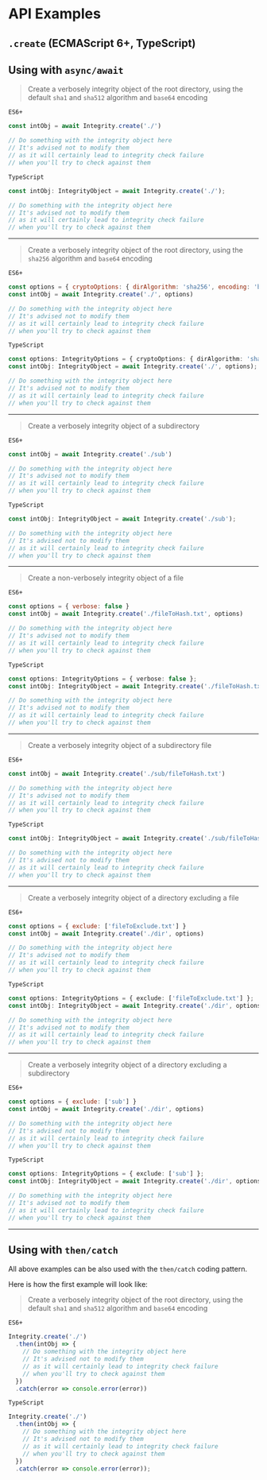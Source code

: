 # API Examples

## `.create` (ECMAScript 6+, TypeScript)

## Using with `async/await`

> Create a verbosely integrity object of the root directory, using the default `sha1` and `sha512` algorithm and `base64` encoding

`ES6+`

```js
const intObj = await Integrity.create('./')

// Do something with the integrity object here
// It's advised not to modify them
// as it will certainly lead to integrity check failure
// when you'll try to check against them
```

`TypeScript`

```ts
const intObj: IntegrityObject = await Integrity.create('./');

// Do something with the integrity object here
// It's advised not to modify them
// as it will certainly lead to integrity check failure
// when you'll try to check against them
```

---

> Create a verbosely integrity object of the root directory, using the `sha256` algorithm and `base64` encoding

`ES6+`

```js
const options = { cryptoOptions: { dirAlgorithm: 'sha256', encoding: 'base64', fileAlgorithm: 'sha256' } }
const intObj = await Integrity.create('./', options)

// Do something with the integrity object here
// It's advised not to modify them
// as it will certainly lead to integrity check failure
// when you'll try to check against them
```

`TypeScript`

```ts
const options: IntegrityOptions = { cryptoOptions: { dirAlgorithm: 'sha256', encoding: 'base64', fileAlgorithm: 'sha256' } };
const intObj: IntegrityObject = await Integrity.create('./', options);

// Do something with the integrity object here
// It's advised not to modify them
// as it will certainly lead to integrity check failure
// when you'll try to check against them
```

---

> Create a verbosely integrity object of a subdirectory

`ES6+`

```ts
const intObj = await Integrity.create('./sub')

// Do something with the integrity object here
// It's advised not to modify them
// as it will certainly lead to integrity check failure
// when you'll try to check against them
```

`TypeScript`

```ts
const intObj: IntegrityObject = await Integrity.create('./sub');

// Do something with the integrity object here
// It's advised not to modify them
// as it will certainly lead to integrity check failure
// when you'll try to check against them
```

---

> Create a non-verbosely integrity object of a file

`ES6+`

```js
const options = { verbose: false }
const intObj = await Integrity.create('./fileToHash.txt', options)

// Do something with the integrity object here
// It's advised not to modify them
// as it will certainly lead to integrity check failure
// when you'll try to check against them
```

`TypeScript`

```ts
const options: IntegrityOptions = { verbose: false };
const intObj: IntegrityObject = await Integrity.create('./fileToHash.txt', options);

// Do something with the integrity object here
// It's advised not to modify them
// as it will certainly lead to integrity check failure
// when you'll try to check against them
```

---

> Create a verbosely integrity object of a subdirectory file

`ES6+`

```js
const intObj = await Integrity.create('./sub/fileToHash.txt')

// Do something with the integrity object here
// It's advised not to modify them
// as it will certainly lead to integrity check failure
// when you'll try to check against them
```

`TypeScript`

```ts
const intObj: IntegrityObject = await Integrity.create('./sub/fileToHash.txt');

// Do something with the integrity object here
// It's advised not to modify them
// as it will certainly lead to integrity check failure
// when you'll try to check against them
```

---

> Create a verbosely integrity object of a directory excluding a file

`ES6+`

```js
const options = { exclude: ['fileToExclude.txt'] }
const intObj = await Integrity.create('./dir', options)

// Do something with the integrity object here
// It's advised not to modify them
// as it will certainly lead to integrity check failure
// when you'll try to check against them
```

`TypeScript`

```ts
const options: IntegrityOptions = { exclude: ['fileToExclude.txt'] };
const intObj: IntegrityObject = await Integrity.create('./dir', options);

// Do something with the integrity object here
// It's advised not to modify them
// as it will certainly lead to integrity check failure
// when you'll try to check against them
```

---

> Create a verbosely integrity object of a directory excluding a subdirectory

`ES6+`

```js
const options = { exclude: ['sub'] }
const intObj = await Integrity.create('./dir', options)

// Do something with the integrity object here
// It's advised not to modify them
// as it will certainly lead to integrity check failure
// when you'll try to check against them
```

`TypeScript`

```ts
const options: IntegrityOptions = { exclude: ['sub'] };
const intObj: IntegrityObject = await Integrity.create('./dir', options);

// Do something with the integrity object here
// It's advised not to modify them
// as it will certainly lead to integrity check failure
// when you'll try to check against them
```

---

## Using with `then/catch`

All above examples can be also used with the `then/catch` coding pattern.

Here is how the first example will look like:

>Create a verbosely integrity object of the root directory, using the default `sha1` and `sha512` algorithm and `base64` encoding

`ES6+`

```js
Integrity.create('./')
  .then(intObj => {
    // Do something with the integrity object here
    // It's advised not to modify them
    // as it will certainly lead to integrity check failure
    // when you'll try to check against them
  })
  .catch(error => console.error(error))
```

`TypeScript`

```ts
Integrity.create('./')
  .then(intObj => {
    // Do something with the integrity object here
    // It's advised not to modify them
    // as it will certainly lead to integrity check failure
    // when you'll try to check against them
  })
  .catch(error => console.error(error));
```
